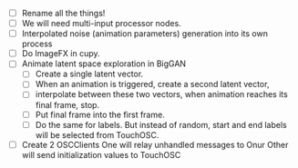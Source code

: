 - [ ] Rename all the things!
- [ ] We will need multi-input processor nodes.
- [ ] Interpolated noise (animation parameters) generation into its own process
- [ ] Do ImageFX in cupy.
- [ ] Animate latent space exploration in BigGAN
  - [ ] Create a single latent vector.
  - [ ] When an animation is triggered, create a second latent vector,
  - [ ] interpolate between these two vectors, when animation reaches its final frame, stop.
  - [ ] Put final frame into the first frame.
  - [ ] Do the same for labels. But instead of random, start and end labels will be selected from TouchOSC.
- [ ] Create 2 OSCClients
      One will relay unhandled messages to Onur
      Other will send initialization values to TouchOSC
